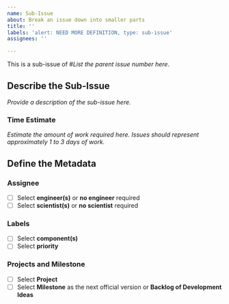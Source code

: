 ```yaml
---
name: Sub-Issue
about: Break an issue down into smaller parts
title: ''
labels: 'alert: NEED MORE DEFINITION, type: sub-issue'
assignees: ''

---
```


This is a sub-issue of #*List the parent issue number here*.

## Describe the Sub-Issue ##
*Provide a description of the sub-issue here.*

### Time Estimate ###
*Estimate the amount of work required here.*
*Issues should represent approximately 1 to 3 days of work.*

## Define the Metadata ##

### Assignee ###
- [ ] Select **engineer(s)** or **no engineer** required
- [ ] Select **scientist(s)** or **no scientist** required

### Labels ###
- [ ] Select **component(s)**
- [ ] Select **priority**

### Projects and Milestone ###
- [ ] Select **Project**
- [ ] Select **Milestone** as the next official version or **Backlog of Development Ideas**
